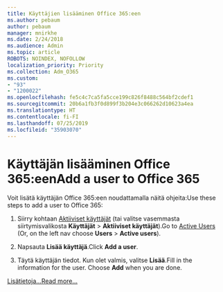 ```yaml
---
title: Käyttäjien lisääminen Office 365:een
ms.author: pebaum
author: pebaum
manager: mnirkhe
ms.date: 2/24/2018
ms.audience: Admin
ms.topic: article
ROBOTS: NOINDEX, NOFOLLOW
localization_priority: Priority
ms.collection: Adm_O365
ms.custom:
- "93"
- "1200022"
ms.openlocfilehash: fe5c4c7ca5fa5cce199c826f8488c564bf2cdef1
ms.sourcegitcommit: 20b6a1fb3f0d899f3b204e3c066262d10623a4ea
ms.translationtype: HT
ms.contentlocale: fi-FI
ms.lasthandoff: 07/25/2019
ms.locfileid: "35903070"
---
```

# <a name="add-a-user-to-office-365"></a><span data-ttu-id="9dd60-102">Käyttäjän lisääminen Office 365:een</span><span class="sxs-lookup"><span data-stu-id="9dd60-102">Add a user to Office 365</span></span>

<span data-ttu-id="9dd60-103">Voit lisätä käyttäjän Office 365:een noudattamalla näitä ohjeita:</span><span class="sxs-lookup"><span data-stu-id="9dd60-103">Use these steps to add a user to Office 365:</span></span>
  
1. <span data-ttu-id="9dd60-104">Siirry kohtaan [Aktiiviset käyttäjät](https://admin.microsoft.com/Adminportal/Home?source=applauncher#/users) (tai valitse vasemmasta siirtymisvalikosta **Käyttäjät** \> **Aktiiviset käyttäjät**).</span><span class="sxs-lookup"><span data-stu-id="9dd60-104">Go to [Active Users](https://admin.microsoft.com/Adminportal/Home?source=applauncher#/users) (Or, on the left nav choose **Users** \> **Active users**).</span></span>

2. <span data-ttu-id="9dd60-105">Napsauta **Lisää käyttäjä**.</span><span class="sxs-lookup"><span data-stu-id="9dd60-105">Click **Add a user**.</span></span>

3. <span data-ttu-id="9dd60-p101">Täytä käyttäjän tiedot. Kun olet valmis, valitse **Lisää**.</span><span class="sxs-lookup"><span data-stu-id="9dd60-p101">Fill in the information for the user. Choose **Add** when you are done.</span></span>

[<span data-ttu-id="9dd60-108">Lisätietoja...</span><span class="sxs-lookup"><span data-stu-id="9dd60-108">Read more...</span></span>](https://support.office.com/article/1970f7d6-03b5-442f-b385-5880b9c256ec)
  